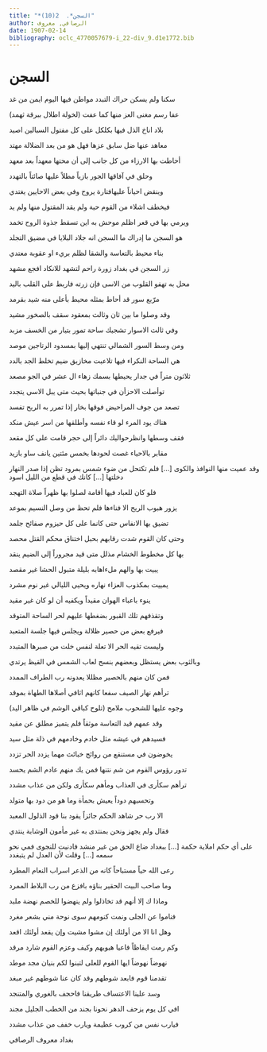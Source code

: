 ```yaml
---
title: "*السجن*.  2(10)"
author: الرصافي, معروف
date: 1907-02-14
bibliography: oclc_4770057679-i_22-div_9.d1e1772.bib
---
```




#  السجن 


 سكنا ولم يسكن حراك التبدد   مواطن فيها اليوم ايمن من غد  

 عفا رسم مغنى العز منها كما عفت   (لخولة اطلال ببرقة ثهمد)  

 بلاد اناخ الذل فيها بكلكل   على كل مفتول السبالين اصيد  

 معاهد عنها ضل سابق عزها   فهل هو من بعد الضلالة مهتد  

 أحاطت بها الارزاء من كل جانب   إلى أن محتها معهداً بعد معهد  

 وحلق في آفاقها الجور بازياً   مطلاً عليها صائتاً بالتهدد  

 وينقض احياناً عليهافتارة   يروح وفي بعض الاحايين يغتدي  

 فيخطف اشلاء من القوم حية   ولم يقد المقتول منها ولم يد  

 ويرمي بها في قعر اظلم موحش   به اين تسقط جذوة الروح تخمد  

 هو السجن ما إدراك ما السجن انه   جلاد البلايا في مضيق التجلد  

 بناء محيط بالتعاسة والشقا   لظلم بريء او عقوبة معتدي  

 زر السجن في بغداد زورة راحم   لتشهد للانكاد افجع مشهد  

 محل به تهفو القلوب من الاسى   فإن زرته فاربط على القلب باليد  

 مرّبع سور قد أحاط بمثله   محيط بأعلى منه شيد بقرمد  

 وقد وصلوا ما بين ثان وثالث   بمعقود سقف بالصخور مشيد  

 وفي ثالث الاسوار تشجيك ساحة   تمور بتيار من الخسف مزبد  

 ومن وسط السور الشمالي تنتهي   إليها بمسدود الرتاجين موصد  

 هي الساحة النكراء فيها تلاعبت   مخازيق ضيم تخلط الجد بالدد  

 ثلاثون متراً في جدار يحيطها   بسمك زهاء ال  عشر  في الجو مصعد  

 توأصلت الاحزأن في جنباتها   بحيث متى يبل الاسى يتجدد  

 تصعد من جوف المراحيض فوقها   بخار إذا تمرر به الريح تفسد  

 هناك يود المرء لو قاء نفسه   وأطلقها من اسر عيش منكد  

 فقف وسطها وانظرحواليك دائراً   إلى حجر قامت على كل مقعد  

 مقابر بالاحياء غصت لحودها   بخمس  مئتين  يانف ساو بازيد  

 وقد عميت منها النوافذ والكوى  [...]  فلم تكتحل من ضوء شمس بمرود   تظن إذا صدر النهار دخلتها  [...]  كانك في قطع من الليل اسود 

 فلو كان للعباد فيها أقامة   لصلوا بها ظهراً صلاة التهجد  

 يزور هبوب الريح الا فناءها   فلم تحظ من وصل النسيم بموعد  

 تضيق بها الانفاس حتى كانما   على كل حيزوم صفائح جلمد  

 وحتى كان القوم شدت رقابهم   بحبل اختناق محكم القتل محصد  

 بها كل مخطوط الخشام مذلل   متى قيد مجروراً إلى الضيم ينقد  

 يبيت بها والهم ملءاهابه   بليلة متبول الحشا غير مقصد  

 يمييت بمكذوب العزاء نهاره   ويحيى الليالي غير نوم مشرد  

 ينوء باعباء الهوان مقيداً   ويكفيه أن لو كان غير مقيد  

 وتقذفهم تلك القبور بضغطها   عليهم لحر الساحة المتوقد  

 فيرفع بعض من حصير ظلالة   ويجلس فيها جلسة المتعبد  

 وليست تقيه الحر الا تعلة   لنفس خلت من صبرها المتبدد  

 وبالثوب بعض يستظل وبعضهم   بنسج لعاب الشمس في القيظ يرتدي  

 فمن كان منهم بالحصير مظللا   يعدونه رب الطراف الممدد  

 ترأهم نهار الصيف سفعا كانهم   اثافي أصلاها الطهاة بموقد  

 وجوه عليها للشحوب ملامح   (تلوح كباقي الوشم في ظاهر اليد)  

 وقد عمهم قيد التعاسة موثقاً   فلم يتميز مطلق عن مقيد  

 فسيدهم في عيشه مثل خادم   وخادمهم في ذلة مثل سيد  

 يخوضون في مستنقع من روائج   خبائث مهما يزدد الحر تزدد  

 تدور رؤوس القوم من شم نتنها   فمن يك منهم عادم الشم يحسد  

 ترأهم سكأرى في العذاب ومأهم   سكأرى ولكن من عذاب مشدد  

 وتحسبهم دوداً يعيش بحمأة   وما هو من دود بها متولد  

 الا رب حر شاهد الحكم جائزاً   يقود بنا قود الذلول المعبد  

 فقال ولم يجهز ونحن بمنتدى   به غير مأمون الوشابة ينتدي  

 على أي حكم املاية حكمة  [...]  ببغداد ضاع الحق من غير منشد   فادنيت للنجوى فمي نحو سمعه  [...]  وقلت لأن العدل لم يتبغدد 

 رعى الله حياً مستباحاً كانه   من الذعر اسراب النعام المطرد  

 وما صاحب البيت الحقير بناؤه   بافزع من رب البلاط الممرد  

 وماذا ك إلا أنهم قد تخاذلوا   ولم ينهضوا للخصم نهضة ملبد  

 فناموا عن الجلى ونمت كنومهم   سوى نوحة مني بشعر مغرد  

 وهل انا الا من أولئك إن مشوا   مشيت وإن يقعد أولئك اقعد  

 وكم رمت ايقاظاً فاعيا هبوبهم   وكيف وعزم القوم شارد مرقد  

 نهوضاً نهوضاً ايها القوم للعلى   لتبنوا لكم بنيان مجد موطد  

 تقدمنا قوم فابعد شوطهم   وقد كان عنا شوطهم غير مبغد  

 وسد علينا الاعتساف طريقنا   فاحجف بالغوري والمتنجد  

 افي كل يوم يزحف الدهر نحونا   بجند من الخطب الجليل مجند  

 فيارب نفس من كروب عظيمة   ويارب خفف من عذاب مشدد  

 بغداد  معروف  الرصافي 

